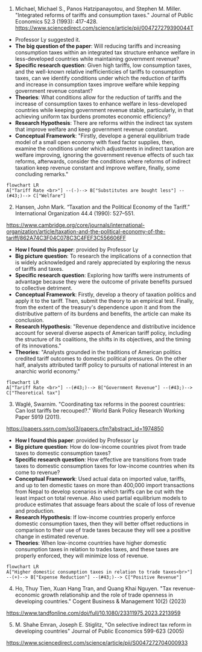 1. Michael, Michael S., Panos Hatzipanayotou, and Stephen M. Miller. "Integrated reforms of tariffs and consumption taxes." Journal of Public Economics 52.3 (1993): 417-428. 
https://www.sciencedirect.com/science/article/pii/004727279390044T
- Professor Ly suggested it.
- **The big question of the paper**: Will reducing tariffs and increasing consumption taxes within an integrated tax structure enhance welfare in less-developed countries while maintaining government revenue?
- **Specific research question**: Given high tariffs, low consumption taxes, and the well-known relative inefficienticies of tariffs to consumption taxes, can we identify conditions under which the reduction of tariffs and increase in consumption taxes improve welfare while kepping government revenue constant?
- **Theories**: What conditions allow for the reduction of tariffs and the increase of consumption taxes to enhance welfare in less-developed countries while keeping government revenue stable, particularly, in that achieving uniform tax burdens promotes economic efficiency?
- **Research Hypothesis**: There are reforms within the indirect tax system that improve welfare and keep government revenue constant.
- **Conceptual Framework**: "Firstly, develope a general equilibrium trade model of a small open economy with fixed factor supplies, then, examine the conditions under which adjustments in indirect taxation are welfare improving, ignoring the government revenue effects of such tax reforms, afterwards, consider the conditions where reforms of indirect taxation keep revenue constant and improve welfare, finally, some concluding remarks."

```mermaid
flowchart LR
A["Tariff Rate <br>"] --(-)--> B["Substitutes are bought less"] --(#43;)--> C["Welfare"]
```


2. Hansen, John Mark. “Taxation and the Political Economy of the Tariff.” International Organization 44.4 (1990): 527–551.

https://www.cambridge.org/core/journals/international-organization/article/taxation-and-the-political-economy-of-the-tariff/862A74C3F04C078C3C4FEF3C556606FF

-  **How I found this paper**: provided by Professor Ly
-  **Big picture question**: To research the implications of a connection that is widely acknowledged and rarely appreciated by exploring the nexus of tariffs and taxes.
- **Specific research question**: Exploring how tariffs were instruments of advantage because they were the outcome of private benefits pursued to collective detriment.
- **Conceptual Framework**: Firstly, develop a theory of taxation politics and apply it to the tariff. Then, submit the theory to an empirical test. Finally, from the extent of the treasury's dependence upon it and from the distributive pattern of its burdens and benefits, the article can make its conclusion.
- **Research Hypothesis**: "Revenue dependence and distributive incidence account for several diverse aspects of American tariff policy, including the structure of its coalitions, the shifts in its objectives, and the timing of its innovations."
- **Theories**: "Analysts grounded in the traditions of American politics credited tariff outcomes to domestic political pressures. On the other half, analysts attributed tariff policy to pursuits of national interest in an anarchic world economy."

```mermaid
flowchart LR
A["Tariff Rate <br>"] --(#43;)--> B["Government Revenue"] --(#43;)--> C["Theoretical tax"]
```


3. Waglé, Swarnim. "Coordinating tax reforms in the poorest countries: Can lost tariffs be recouped?." World Bank Policy Research Working Paper 5919 (2011).

https://papers.ssrn.com/sol3/papers.cfm?abstract_id=1974850

-  **How I found this paper**: provided by Professor Ly
-  **Big picture question**: How do low-income countries pivot from trade taxes to domestic consumption taxes? 
- **Specific research question**: How effective are transitions from trade taxes to domestic consumption taxes for low-income countries when its come to revenue?
- **Conceptual Framework**: Used actual data on imported value, tariffs, and up to ten domestic taxes on more than 400,000 import transactions from Nepal to develop scenarios in which tariffs can be cut with the least impact on total revenue. Also used partial equilibrium models to produce estimates that assuage fears about the scale of loss of revenue and production.
- **Research Hypothesis**: If low-income countries properly enforce domestic consumption taxes, then they will better offset reductions in comparison to their use of trade taxes because they will see a positive change in estimated revenue. 
- **Theories**: When low-income countries have higher domestic consumption taxes in relation to trades taxes, and these taxes are properly enforced, they will minimize loss of revenue.


```mermaid
flowchart LR
A["Higher domestic consumption taxes in relation to trade taxes<br>"] --(+)--> B["Expense Reduction"] --(#43;)--> C["Positive Revenue"]
```


4. Ho, Thuy Tien, Xuan Hang Tran, and Quang Khai Nguyen. "Tax revenue-economic growth relationship and the role of trade openness in developing countries." Cogent Business & Management 10(2) (2023)

https://www.tandfonline.com/doi/full/10.1080/23311975.2023.2213959

5. M. Shahe Emran, Joseph E. Stiglitz, "On selective indirect tax reform in developing countries" Journal of Public Economics 599-623 (2005)

https://www.sciencedirect.com/science/article/pii/S0047272704000933


